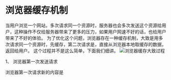 # 浏览器缓存机制

当用户浏览一个网站，多次请求同一个资源时，服务器也会多次发送这个资源给用户，这种操作不仅给服务器带来了更多的压力，如果用户网速不好的话，也给用户带来了不好的体验。
为了优化这个问题，浏览器存在一种缓存机制，大致是用多次请求同一个资源时，先缓存，第二次请求是，直接从浏览器本地取缓存的数据，返回给用户。
这个过程并不是这么简单，下面我们细讲。
![浏览器缓存大致过程](simple-cash.png)

 1、 浏览器第一次发送请求

浏览器第一次请求新的内容是

 
 <comment-comment/> 
 